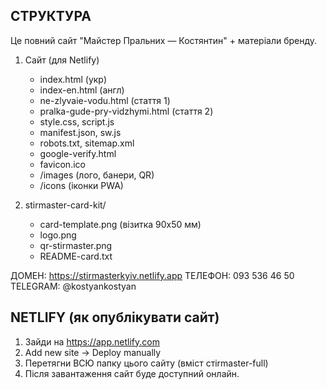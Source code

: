 СТРУКТУРА
---------
Це повний сайт "Майстер Пральних — Костянтин" + матеріали бренду.

1) Сайт (для Netlify)
   - index.html (укр)
   - index-en.html (англ)
   - ne-zlyvaie-vodu.html (стаття 1)
   - pralka-gude-pry-vidzhymi.html (стаття 2)
   - style.css, script.js
   - manifest.json, sw.js
   - robots.txt, sitemap.xml
   - google-verify.html
   - favicon.ico
   - /images (лого, банери, QR)
   - /icons (іконки PWA)

2) stirmaster-card-kit/
   - card-template.png (візитка 90x50 мм)
   - logo.png
   - qr-stirmaster.png
   - README-card.txt

ДОМЕН: https://stirmasterkyiv.netlify.app
ТЕЛЕФОН: 093 536 46 50
TELEGRAM: @kostyankostyan


NETLIFY (як опублікувати сайт)
------------------------------
1. Зайди на https://app.netlify.com
2. Add new site → Deploy manually
3. Перетягни ВСЮ папку цього сайту (вміст стirmaster-full)
4. Після завантаження сайт буде доступний онлайн.
